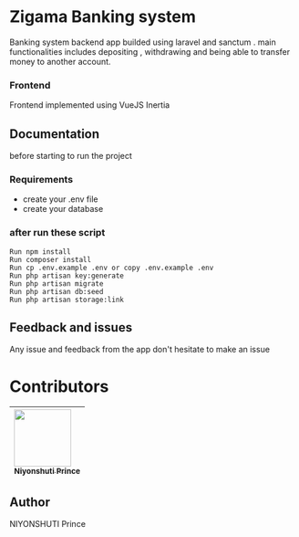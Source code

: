 # Zigama Banking system

Banking system backend app builded using laravel and sanctum .
main functionalities includes depositing , withdrawing and being able to transfer money to another account.

### Frontend 

Frontend implemented using VueJS Inertia

## Documentation

before starting to run the project

### Requirements

-   create your .env file
-   create your database

### after run these script

    Run npm install
    Run composer install
    Run cp .env.example .env or copy .env.example .env
    Run php artisan key:generate
    Run php artisan migrate
    Run php artisan db:seed
    Run php artisan storage:link


## Feedback and issues

Any issue and feedback from the app don't hesitate to make an issue

# Contributors

| [<img src="https://github.com/PrinceNiyonshuti.png" width="100px;"><br><sub><b>Niyonshuti Prince</b></sub>](https://github.com/PrinceNiyonshuti) |
| :------------------------------------------------------------------------------------------------------------------------ |

## Author

NIYONSHUTI Prince
